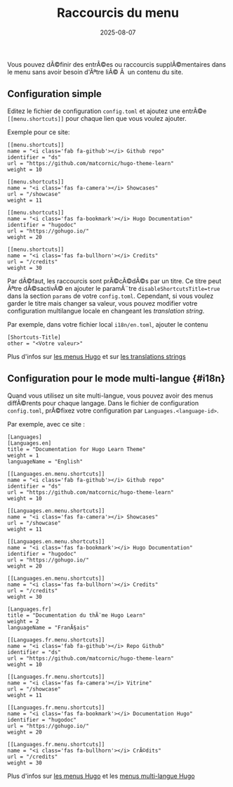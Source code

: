 ﻿---
date: 2025-08-07
title: Raccourcis du menu
weight: 25
---

Vous pouvez dÃ©finir des entrÃ©es ou raccourcis supplÃ©mentaires dans le menu sans avoir besoin d'Ãªtre liÃ© Ã  un contenu du site.

## Configuration simple

Editez le fichier de configuration `config.toml` et ajoutez une entrÃ©e `[[menu.shortcuts]]` pour chaque lien que vous voulez ajouter.

Exemple pour ce site:

    [[menu.shortcuts]] 
    name = "<i class='fab fa-github'></i> Github repo"
    identifier = "ds"
    url = "https://github.com/matcornic/hugo-theme-learn"
    weight = 10

    [[menu.shortcuts]]
    name = "<i class='fas fa-camera'></i> Showcases"
    url = "/showcase"
    weight = 11

    [[menu.shortcuts]]
    name = "<i class='fas fa-bookmark'></i> Hugo Documentation"
    identifier = "hugodoc"
    url = "https://gohugo.io/"
    weight = 20

    [[menu.shortcuts]]
    name = "<i class='fas fa-bullhorn'></i> Credits"
    url = "/credits"
    weight = 30

Par dÃ©faut, les raccourcis sont prÃ©cÃ©dÃ©s par un titre. Ce titre peut Ãªtre dÃ©sactivÃ© en ajouter le paramÃ¨tre `disableShortcutsTitle=true` dans la section `params` de votre `config.toml`. 
Cependant, si vous voulez garder le titre mais changer sa valeur, vous pouvez modifier votre configuration multilangue locale en changeant les *translation string*. 

Par exemple, dans votre fichier local `i18n/en.toml`, ajouter le contenu

    [Shortcuts-Title]
    other = "<Votre valeur>"

Plus d'infos sur [les menus Hugo](https://gohugo.io/extras/menus/) et sur [les translations strings](https://gohugo.io/content-management/multilingual/#translation-of-strings)

## Configuration pour le mode multi-langue {#i18n}

Quand vous utilisez un site multi-langue, vous pouvez avoir des menus diffÃ©rents pour chaque langage. Dans le fichier de configuration `config.toml`, prÃ©fixez votre configuration par `Languages.<language-id>`. 


Par exemple, avec ce site :

    [Languages]
    [Languages.en]
    title = "Documentation for Hugo Learn Theme"
    weight = 1
    languageName = "English"

    [[Languages.en.menu.shortcuts]] 
    name = "<i class='fab fa-github'></i> Github repo"
    identifier = "ds"
    url = "https://github.com/matcornic/hugo-theme-learn"
    weight = 10

    [[Languages.en.menu.shortcuts]]
    name = "<i class='fas fa-camera'></i> Showcases"
    url = "/showcase"
    weight = 11

    [[Languages.en.menu.shortcuts]]
    name = "<i class='fas fa-bookmark'></i> Hugo Documentation"
    identifier = "hugodoc"
    url = "https://gohugo.io/"
    weight = 20

    [[Languages.en.menu.shortcuts]]
    name = "<i class='fas fa-bullhorn'></i> Credits"
    url = "/credits"
    weight = 30

    [Languages.fr]
    title = "Documentation du thÃ¨me Hugo Learn"
    weight = 2
    languageName = "FranÃ§ais"

    [[Languages.fr.menu.shortcuts]]
    name = "<i class='fab fa-github'></i> Repo Github"
    identifier = "ds"
    url = "https://github.com/matcornic/hugo-theme-learn"
    weight = 10

    [[Languages.fr.menu.shortcuts]]
    name = "<i class='fas fa-camera'></i> Vitrine"
    url = "/showcase"
    weight = 11

    [[Languages.fr.menu.shortcuts]]
    name = "<i class='fas fa-bookmark'></i> Documentation Hugo"
    identifier = "hugodoc"
    url = "https://gohugo.io/"
    weight = 20

    [[Languages.fr.menu.shortcuts]]
    name = "<i class='fas fa-bullhorn'></i> CrÃ©dits"
    url = "/credits"
    weight = 30

Plus d'infos sur [les menus Hugo](https://gohugo.io/extras/menus/) et les [menus multi-langue Hugo](https://gohugo.io/content-management/multilingual/#menus)
